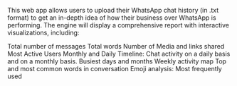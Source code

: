 This web app allows users to upload their WhatsApp chat history (in .txt format) to get an in-depth idea of how their business over WhatsApp is performing. The engine will display a comprehensive report with interactive visualizations, including: 

Total number of messages
Total words
Number of Media and links shared
Most Active Users
Monthly and Daily Timeline: Chat activity on a daily basis and on a monthly basis.
Busiest days and months 
Weekly activity map
Top and most common words in conversation
Emoji analysis: Most frequently used
